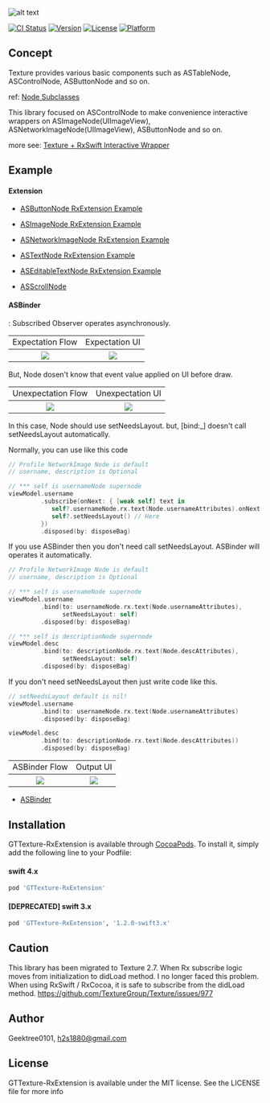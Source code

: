 ![alt text](https://github.com/GeekTree0101/GTTexture-RxExtension/blob/master/resources/logo.png)

[![CI Status](https://api.travis-ci.org/GeekTree0101/GTTexture-RxExtension.svg?branch=master)](https://travis-ci.org/GeekTree0101/GTTexture-RxExtension)
[![Version](https://img.shields.io/cocoapods/v/GTTexture-RxExtension.svg?style=flat)](https://cocoapods.org/pods/GTTexture-RxExtension)
[![License](https://img.shields.io/cocoapods/l/GTTexture-RxExtension.svg?style=flat)](https://cocoapods.org/pods/GTTexture-RxExtension)
[![Platform](https://img.shields.io/cocoapods/p/GTTexture-RxExtension.svg?style=flat)](https://cocoapods.org/pods/GTTexture-RxExtension)

## Concept
Texture provides various basic components such as ASTableNode, ASControlNode, ASButtonNode and so on.

ref: [Node Subclasses](http://texturegroup.org/docs/node-overview.html)

This library focused on ASControlNode to make convenience interactive wrappers on ASImageNode(UIImageView), ASNetworkImageNode(UIImageView), ASButtonNode and so on.

more see:
[Texture + RxSwift Interactive Wrapper](https://medium.com/@h2s1880/texture-rxswift-interactive-wrapper-d3c9843ed8d7)

## Example

#### Extension

- [ASButtonNode RxExtension Example](https://github.com/GeekTree0101/GTTexture-RxExtension/blob/master/Example/GTTexture-RxExtension/Nodes/ButtonTestNode.swift)

- [ASImageNode RxExtension Example](https://github.com/GeekTree0101/GTTexture-RxExtension/blob/master/Example/GTTexture-RxExtension/Nodes/ImageTestNode.swift)

- [ASNetworkImageNode RxExtension Example](https://github.com/GeekTree0101/GTTexture-RxExtension/blob/master/Example/GTTexture-RxExtension/Nodes/NetworkImageTestNode.swift)


- [ASTextNode RxExtension Example](https://github.com/GeekTree0101/GTTexture-RxExtension/blob/master/Example/GTTexture-RxExtension/Nodes/TextTestNode.swift)

- [ASEditableTextNode RxExtension Example](https://github.com/GeekTree0101/GTTexture-RxExtension/blob/master/Example/GTTexture-RxExtension/Nodes/EditableTextTestNode.swift)

- [ASScrollNode](https://github.com/ReactiveX/RxSwift/blob/master/RxCocoa/iOS/UIScrollView%2BRx.swift)

#### ASBinder
: Subscribed Observer operates asynchronously.

<table>
  <tr>
    <td align="center">Expectation Flow</td>
    <td align="center">Expectation UI</td>
  </tr>
  <tr>
    <th rowspan="9"><img src="https://github.com/GeekTree0101/GTTexture-RxExtension/blob/master/resources/expect.png"></th>
    <th rowspan="9"><img src="https://github.com/GeekTree0101/GTTexture-RxExtension/blob/master/resources/expect2.png"></th>
  </tr>
</table>

But, Node dosen't know that event value applied on UI before draw.

<table>
  <tr>
    <td align="center">Unexpectation Flow</td>
    <td align="center">Unexpectation UI</td>
  </tr>
  <tr>
    <th rowspan="9"><img src="https://github.com/GeekTree0101/GTTexture-RxExtension/blob/master/resources/badcase.png"></th>
    <th rowspan="9"><img src="https://github.com/GeekTree0101/GTTexture-RxExtension/blob/master/resources/badcase2.png"></th>
  </tr>
</table>

In this case, Node should use setNeedsLayout. but, [bind:_] doesn't call setNeedsLayout automatically.

Normally, you can use like this code

```swift
// Profile NetworkImage Node is default
// username, description is Optional

// *** self is usernameNode supernode
viewModel.username
         .subscribe(onNext: { [weak self] text in 
            self?.usernameNode.rx.text(Node.usernameAttributes).onNext(text)
            self?.setNeedsLayout() // Here
         })
         .disposed(by: disposeBag)
```

If you use ASBinder then you don't need call setNeedsLayout. ASBinder will operates it automatically.

```swift
// Profile NetworkImage Node is default
// username, description is Optional

// *** self is usernameNode supernode
viewModel.username
         .bind(to: usernameNode.rx.text(Node.usernameAttributes),
               setNeedsLayout: self) 
         .disposed(by: disposeBag)

// *** self is descriptionNode supernode
viewModel.desc
         .bind(to: descriptionNode.rx.text(Node.descAttributes),
               setNeedsLayout: self) 
         .disposed(by: disposeBag)
```

If you don't need setNeedsLayout then just write code like this.


```swift
// setNeedsLayout default is nil!
viewModel.username
         .bind(to: usernameNode.rx.text(Node.usernameAttributes) 
         .disposed(by: disposeBag)

viewModel.desc
         .bind(to: descriptionNode.rx.text(Node.descAttributes)) 
         .disposed(by: disposeBag)
```

<table>
  <tr>
    <td align="center">ASBinder Flow</td>
    <td align="center">Output UI</td>
  </tr>
  <tr>
    <th rowspan="9"><img src="https://github.com/GeekTree0101/GTTexture-RxExtension/blob/master/resources/asbinder_workflow.png"></th>
    <th rowspan="9"><img src="https://github.com/GeekTree0101/GTTexture-RxExtension/blob/master/resources/expect2.png"></th>
  </tr>
</table>

- [ASBinder](https://github.com/GeekTree0101/GTTexture-RxExtension/blob/master/Example/GTTexture-RxExtension/ASBinderTestNode.swift)

## Installation

GTTexture-RxExtension is available through [CocoaPods](https://cocoapods.org). To install
it, simply add the following line to your Podfile:

#### swift 4.x

```ruby
pod 'GTTexture-RxExtension'
```

#### [DEPRECATED] swift 3.x

```ruby
pod 'GTTexture-RxExtension', '1.2.0-swift3.x'
```

## Caution
This library has been migrated to Texture 2.7.
When Rx subscribe logic moves from initialization to didLoad method. I no longer faced this problem.
When using RxSwift / RxCocoa, it is safe to subscribe from the didLoad method.
https://github.com/TextureGroup/Texture/issues/977

## Author

Geektree0101, h2s1880@gmail.com

## License

GTTexture-RxExtension is available under the MIT license. See the LICENSE file for more info
